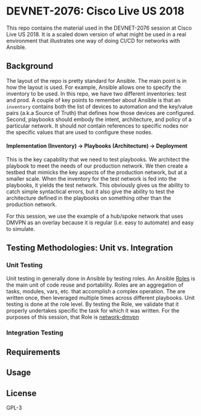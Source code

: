 # DEVNET-2076: Cisco Live US 2018

This repo contains the material used in the DEVNET-2076 session at Cisco Live US 2018.  It is a scaled down version of what might be used in a real environment that illustrates one way of doing CI/CD for networks with Ansible.

## Background

The layout of the repo is pretty standard for Ansible.  The main point is in how the layout is used.  For example, Ansible allows one to specify the inventory to be used.  In this repo, we have two different inventories: test and prod. A couple of key points to remember about Ansible is that an `inventory` contains both the list of devices to automation and the key/value pairs (a.k.a Source of Truth) that defines how those devices are configured.  Second, playbooks should embody the intent, architecture, and policy of a particular network.  It should *not* contain references to specific nodes nor the specific values that are used to configure these nodes.

#### Implementation (Inventory) -> Playbooks (Architecture) -> Deployment

This is the key capability that we need to test playbooks.  We architect the playbook to meet the needs of our production network.  We then create a testbed that mimicks the key aspects of the production network, but at a smaller scale.  When the inventory for the test network is fed into the playbooks, it yields the test network.  This obviously gives us the ability to catch simple syntactical errors, but it also give the ability to test the architecture defined in the playbooks on something other than the production network.

For this session, we use the example of a hub/spoke network that uses DMVPN as an overlay because it is regular (i.e. easy to automate) and easy to simulate.

## Testing Methodologies: Unit vs. Integration

### Unit Testing

Unit testing in generally done in Ansible by testing roles.  An Ansible [Roles](http://docs.ansible.com/ansible/latest/user_guide/playbooks_reuse.html) is the main unit of code reuse and portability.  Roles are an aggregation of tasks, modules, vars, etc. that accomplish a complex operation.  The are written once, then leveraged multiple times across different playbooks.  Unit testing is done at the role level.  By testing the Role, we validate that it properly undertakes specific the task for which it was written.  For the purposes of this session, that Role is [network-dmvpn](https://github.com/ismc/ansible-network-dmvpn.git)

### Integration Testing

Requirements
------------

Usage
--------

License
-------

GPL-3
